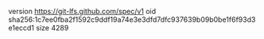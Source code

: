 version https://git-lfs.github.com/spec/v1
oid sha256:1c7ee0fba2f1592c9ddf19a74e3e3dfd7dfc937639b09b0be1f6f93d3e1eccd1
size 4289
